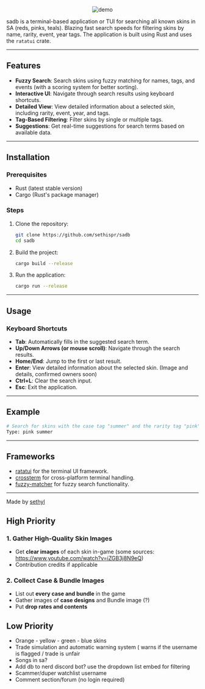 <div align="center">
  <img src="https://github.com/user-attachments/assets/6a688773-c764-4dd4-969b-47035dc549eb" alt="demo">
</div>

sadb is a terminal-based application or TUI for searching all known skins in SA (reds, pinks, teals). Blazing fast search speeds for filtering skins by name, rarity, event, year tags. The application is built using Rust and uses the `ratatui` crate.

---

## Features

- **Fuzzy Search**: Search skins using fuzzy matching for names, tags, and events (with a scoring system for better sorting).
- **Interactive UI**: Navigate through search results using keyboard shortcuts.
- **Detailed View**: View detailed information about a selected skin, including rarity, event, year, and tags.
- **Tag-Based Filtering**: Filter skins by single or multiple tags.
- **Suggestions**: Get real-time suggestions for search terms based on available data.

---

## Installation

### Prerequisites

- Rust (latest stable version)
- Cargo (Rust's package manager)

### Steps

1. Clone the repository:
   ```bash
   git clone https://github.com/sethispr/sadb
   cd sadb
   ```

2. Build the project:
   ```bash
   cargo build --release
   ```

3. Run the application:
   ```bash
   cargo run --release
   ```

---

## Usage

### Keyboard Shortcuts

- **Tab**: Automatically fills in the suggested search term.
- **Up/Down Arrows (or mouse scroll)**: Navigate through the search results.
- **Home/End**: Jump to the first or last result.
- **Enter**: View detailed information about the selected skin. (Image and details, confirmed owners soon)
- **Ctrl+L**: Clear the search input.
- **Esc**: Exit the application.

---

## Example

```bash
# Search for skins with the case tag "summer" and the rarity tag "pink"
Type: pink summer
```

---

## Frameworks

- [ratatui](https://github.com/tui-rs-revival/ratatui) for the terminal UI framework.
- [crossterm](https://github.com/crossterm-rs/crossterm) for cross-platform terminal handling.
- [fuzzy-matcher](https://github.com/lotabout/fuzzy-matcher) for fuzzy search functionality.

---

Made by [sethyl](https://github.com/sethispr)

## High Priority

### 1. Gather High-Quality Skin Images
- Get **clear images** of each skin in-game (some sources: https://www.youtube.com/watch?v=iZGB3j8N9eQ)
- Contribution credits if applicable

### 2. Collect Case & Bundle Images
- List out **every case and bundle** in the game
- Gather images of **case designs** and Bundle image (?)
- Put **drop rates and contents** 

## Low Priority
- Orange - yellow - green - blue skins
- Trade simulation and automatic warning system ( warns if the username is flagged / trade is unfair
- Songs in sa?
- Add db to nerd discord bot? use the dropdown list embed for filtering
- Scammer/duper watchlist username
- Comment section/forum (no login required)
  
